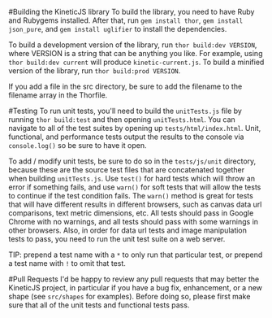 #Building the KineticJS library
To build the library, you need to have Ruby and Rubygems installed. After that, run `gem install thor`, `gem install json_pure`, and `gem install uglifier` to install the dependencies.

To build a development version of the library, run `thor build:dev VERSION`, where VERSION is a string that can be anything you like. For example, using `thor build:dev current` will produce `kinetic-current.js`. To build a minified version of the library, run `thor build:prod VERSION`.   

If you add a file in the src directory, be sure to add the filename to the filename array in the Thorfile.

#Testing
To run unit tests, you'll need to build the `unitTests.js` file by running `thor build:test` and then opening `unitTests.html`.  You can navigate to all of the test suites by opening up `tests/html/index.html`.  Unit, functional, and performance tests output the results to the console via `console.log()` so be sure to have it open.  

To add / modify unit tests, be sure to do so in the `tests/js/unit` directory, because these are the source test files that are concatenated together when building `unitTests.js`.  Use `test()` for hard tests which will throw an error if something fails, and use `warn()` for soft tests that will allow the tests to continue if the test condition fails.  The `warn()` method is great for tests that will have different results in different browsers, such as canvas data url comparisons, text metric dimensions, etc.  All tests should pass in Google Chrome with no warnings, and all tests should pass with some warnings in other browsers.  Also, in order for data url tests and image manipulation tests to pass, you need to run the unit test suite on a web server.

TIP: prepend a test name with a `*` to only run that particular test, or prepend a test name with `!` to omit that test.

#Pull Requests
I'd be happy to review any pull requests that may better the KineticJS project, in particular if you have a bug fix, enhancement, or a new shape (see `src/shapes` for examples).  Before doing so, please first make sure that all of the unit tests and functional tests pass.
